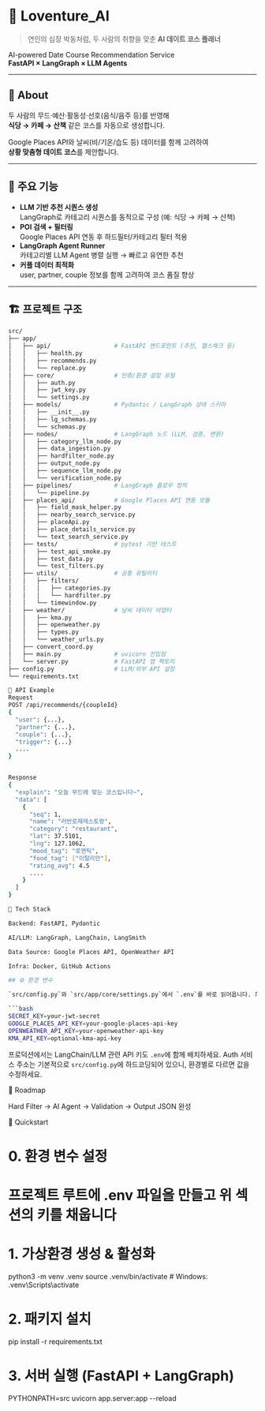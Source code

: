 # 🌌 Loventure_AI
> 연인의 심장 박동처럼, 두 사람의 취향을 맞춘 **AI 데이트 코스 플래너**

AI-powered Date Course Recommendation Service  
**FastAPI × LangGraph × LLM Agents**

---

## 🖤 About

두 사람의 무드·예산·활동성·선호(음식/음주 등)를 반영해  
**식당 → 카페 → 산책** 같은 코스를 자동으로 생성합니다.  

Google Places API와 날씨(비/기온/습도 등) 데이터를 함께 고려하여  
**상황 맞춤형 데이트 코스**를 제안합니다.

---

## 🔮 주요 기능

- **LLM 기반 추천 시퀀스 생성**  
  LangGraph로 카테고리 시퀀스를 동적으로 구성 (예: 식당 → 카페 → 산책)
- **POI 검색 + 필터링**  
  Google Places API 연동 후 하드필터/카테고리 필터 적용
- **LangGraph Agent Runner**  
  카테고리별 LLM Agent 병렬 실행 → 빠르고 유연한 추천
- **커플 데이터 최적화**  
  user, partner, couple 정보를 함께 고려하여 코스 품질 향상

---

## 🏗 프로젝트 구조
```bash
src/
├── app/
│   ├── api/                  # FastAPI 엔드포인트 (추천, 헬스체크 등)
│   │   ├── health.py
│   │   ├── recommends.py
│   │   └── replace.py
│   ├── core/                 # 인증/환경 설정 유틸
│   │   ├── auth.py
│   │   ├── jwt_key.py
│   │   └── settings.py
│   ├── models/               # Pydantic / LangGraph 상태 스키마
│   │   ├── __init__.py
│   │   ├── lg_schemas.py
│   │   └── schemas.py
│   ├── nodes/                # LangGraph 노드 (LLM, 검증, 변환)
│   │   ├── category_llm_node.py
│   │   ├── data_ingestion.py
│   │   ├── hardfilter_node.py
│   │   ├── output_node.py
│   │   ├── sequence_llm_node.py
│   │   └── verification_node.py
│   ├── pipelines/            # LangGraph 플로우 정의
│   │   └── pipeline.py
│   ├── places_api/           # Google Places API 연동 모듈
│   │   ├── field_mask_helper.py
│   │   ├── nearby_search_service.py
│   │   ├── placeApi.py
│   │   ├── place_details_service.py
│   │   └── text_search_service.py
│   ├── tests/                # pytest 기반 테스트
│   │   ├── test_api_smoke.py
│   │   ├── test_data.py
│   │   └── test_filters.py
│   ├── utils/                # 공통 유틸리티
│   │   ├── filters/
│   │   │   ├── categories.py
│   │   │   └── hardfilter.py
│   │   └── timewindow.py
│   ├── weather/              # 날씨 데이터 어댑터
│   │   ├── kma.py
│   │   ├── openweather.py
│   │   ├── types.py
│   │   └── weather_urls.py
│   ├── convert_coord.py
│   ├── main.py               # uvicorn 진입점
│   └── server.py             # FastAPI 앱 팩토리
├── config.py                 # LLM/외부 API 설정
└── requirements.txt

📡 API Example
Request
POST /api/recommends/{coupleId}
{
  "user": {...},
  "partner": {...},
  "couple": {...},
  "trigger": {...}
  ....
}


Response
{
  "explain": "오늘 무드에 맞는 코스입니다~",
  "data": [
    {
      "seq": 1,
      "name": "러반로제레스토랑",
      "category": "restaurant",
      "lat": 37.5101,
      "lng": 127.1062,
      "mood_tag": "로맨틱",
      "food_tag": ["이탈리안"],
      "rating_avg": 4.5
      ....
    }
  ]
}

🤝 Tech Stack

Backend: FastAPI, Pydantic

AI/LLM: LangGraph, LangChain, LangSmith

Data Source: Google Places API, OpenWeather API

Infra: Docker, GitHub Actions

## ⚙️ 환경 변수

`src/config.py`와 `src/app/core/settings.py`에서 `.env`를 바로 읽어옵니다. 최소한 아래 값들을 설정해야 합니다.

```bash
SECRET_KEY=your-jwt-secret
GOOGLE_PLACES_API_KEY=your-google-places-api-key
OPENWEATHER_API_KEY=your-openweather-api-key
KMA_API_KEY=optional-kma-api-key
```

프로덕션에서는 LangChain/LLM 관련 API 키도 `.env`에 함께 배치하세요.
Auth 서비스 주소는 기본적으로 `src/config.py`에 하드코딩되어 있으니, 환경별로 다르면 값을 수정하세요.

📌 Roadmap

 Hard Filter → AI Agent → Validation → Output JSON 완성


🚀 Quickstart
# 0. 환경 변수 설정
# 프로젝트 루트에 .env 파일을 만들고 위 섹션의 키를 채웁니다

# 1. 가상환경 생성 & 활성화
python3 -m venv .venv
source .venv/bin/activate   # Windows: .venv\Scripts\activate

# 2. 패키지 설치
pip install -r requirements.txt

# 3. 서버 실행 (FastAPI + LangGraph)
PYTHONPATH=src uvicorn app.server:app --reload
